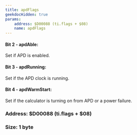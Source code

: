 ```yaml
---
title: apdFlags
geekdocHidden: true
params:
    address: $D00088 (ti.flags + $08)
    name: apdFlags
---
```


#### Bit 2 - apdAble:
Set if APD is enabled.

#### Bit 3 - apdRunning:
Set if the APD clock is running.

#### Bit 4 - apdWarmStart:
Set if the calculator is turning on from APD or a power failure.

### Address: $D00088 (ti.flags + $08)

### Size: 1 byte
